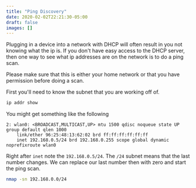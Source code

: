 ```yaml
---
title: "Ping Discovery"
date: 2020-02-02T22:21:30-05:00
draft: false
images: []
---
```


Plugging in a device into a network with DHCP will often result in you not knowing what the ip is. If you don't have easy access to the DHCP server, then one way to see what ip addresses are on the network is to do a ping scan. 

Please make sure that this is either your home network or that you have permission before doing a scan. 

First you'll need to know the subnet that you are working off of. 

```bash
ip addr show
```

You might get something like the following

```
2: wlan0: <BROADCAST,MULTICAST,UP> mtu 1500 qdisc noqueue state UP group default qlen 1000
    link/ether 96:25:48:13:62:02 brd ff:ff:ff:ff:ff:ff
    inet 192.168.0.5/24 brd 192.168.0.255 scope global dynamic noprefixroute wlan0
```

Right after `inet` note the `192.168.0.5/24`. The `/24` subnet means that the last number changes. We can replace our last number then with zero and start the ping scan.

```bash
nmap -sn 192.168.0.0/24
```

